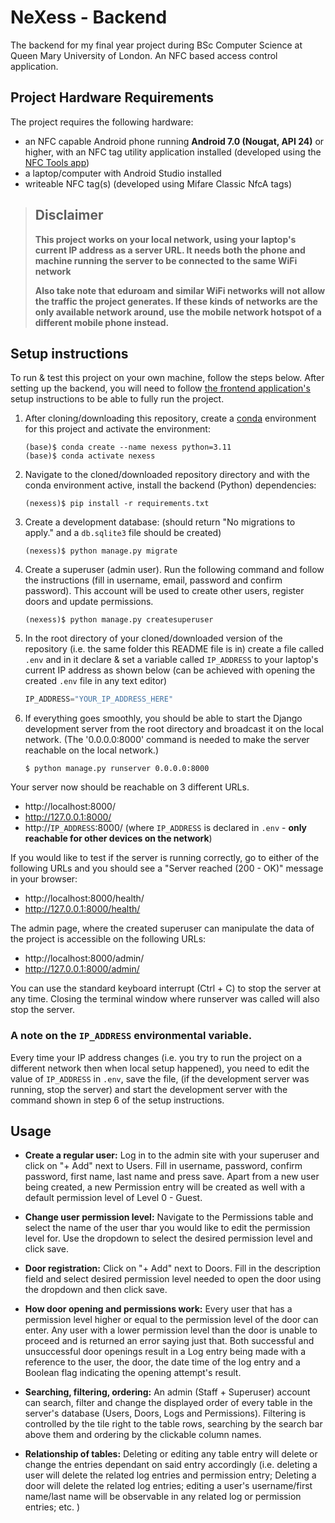 # NeXess - Backend

The backend for my final year project during BSc Computer Science at Queen Mary University of London. An NFC based access control application.

## Project Hardware Requirements

The project requires the following hardware:

- an NFC capable Android phone running **Android 7.0 (Nougat, API 24)** or higher, with an NFC tag utility application installed (developed using the [NFC Tools app](https://play.google.com/store/apps/details?id=com.wakdev.wdnfc&hl=en_GB))
- a laptop/computer with Android Studio installed
- writeable NFC tag(s) (developed using Mifare Classic NfcA tags)

> ## Disclaimer
>
> **This project works on your local network, using your laptop's current IP address as a server URL. It needs both the phone and machine running the server to be connected to the same WiFi network**
>
> **Also take note that eduroam and similar WiFi networks will not allow the traffic the project generates. If these kinds of networks are the only available network around, use the mobile network hotspot of a different mobile phone instead.**

## Setup instructions

To run & test this project on your own machine, follow the steps below. After setting up the backend, you will need to follow [the frontend application's](https://github.com/kdVincler/NeXess-frontend) setup instructions to be able to fully run the project.

1. After cloning/downloading this repository, create a [conda](https://docs.anaconda.com/miniconda/install/) environment for this project and activate the environment:

   ```console
   (base)$ conda create --name nexess python=3.11
   (base)$ conda activate nexess
   ```

2. Navigate to the cloned/downloaded repository directory and with the conda environment active, install the backend (Python) dependencies:

   ```console
   (nexess)$ pip install -r requirements.txt
   ```

3. Create a development database: (should return "No migrations to apply." and a `db.sqlite3` file should be created)

   ```console
   (nexess)$ python manage.py migrate
   ```

4. Create a superuser (admin user). Run the following command and follow the instructions (fill in username, email, password and confirm password). This account will be used to create other users, register doors and update permissions.

   ```console
   (nexess)$ python manage.py createsuperuser
   ```

5. In the root directory of your cloned/downloaded version of the repository (i.e. the same folder this README file is in) create a file called `.env` and in it declare & set a variable called `IP_ADDRESS` to your laptop's current IP address as shown below (can be achieved with opening the created `.env` file in any text editor)

   ```python
   IP_ADDRESS="YOUR_IP_ADDRESS_HERE"
   ```

6. If everything goes smoothly, you should be able to start the Django development server from the root directory and broadcast it on the local network. (The '0.0.0.0:8000' command is needed to make the server reachable on the local network.)

   ```console
   $ python manage.py runserver 0.0.0.0:8000
   ```

Your server now should be reachable on 3 different URLs.

- http://localhost:8000/
- http://127.0.0.1:8000/
- http://`IP_ADDRESS`:8000/ (where `IP_ADDRESS` is declared in `.env` - **only reachable for other devices on the network**)

If you would like to test if the server is running correctly, go to either of the following URLs and you should see a "Server reached (200 - OK)" message in your browser:

- http://localhost:8000/health/
- http://127.0.0.1:8000/health/

The admin page, where the created superuser can manipulate the data of the project is accessible on the following URLs:

- http://localhost:8000/admin/
- http://127.0.0.1:8000/admin/

You can use the standard keyboard interrupt (Ctrl + C) to stop the server at any time. Closing the terminal window where runserver was called will also stop the server.

### A note on the `IP_ADDRESS` environmental variable.

Every time your IP address changes (i.e. you try to run the project on a different network then when local setup happened), you need to edit the value of `IP_ADDRESS` in `.env`, save the file, (if the development server was running, stop the server) and start the development server with the command shown in step 6 of the setup instructions.

## Usage

- **Create a regular user:** Log in to the admin site with your superuser and click on "+ Add" next to Users. Fill in username, password, confirm password, first name, last name and press save. Apart from a new user being created, a new Permission entry will be created as well with a default permission level of Level 0 - Guest.

- **Change user permission level:** Navigate to the Permissions table and select the name of the user thar you would like to edit the permission level for. Use the dropdown to select the desired permission level and click save.

- **Door registration:** Click on "+ Add" next to Doors. Fill in the description field and select desired permission level needed to open the door using the dropdown and then click save.

- **How door opening and permissions work:** Every user that has a permission level higher or equal to the permission level of the door can enter. Any user with a lower permission level than the door is unable to proceed and is returned an error saying just that. Both successful and unsuccessful door openings result in a Log entry being made with a reference to the user, the door, the date time of the log entry and a Boolean flag indicating the opening attempt's result.

- **Searching, filtering, ordering:** An admin (Staff + Superuser) account can search, filter and change the displayed order of every table in the server's database (Users, Doors, Logs and Permissions). Filtering is controlled by the tile right to the table rows, searching by the search bar above them and ordering by the clickable column names.

- **Relationship of tables:** Deleting or editing any table entry will delete or change the entries dependant on said entry accordingly (i.e. deleting a user will delete the related log entries and permission entry; Deleting a door will delete the related log entries; editing a user's username/first name/last name will be observable in any related log or permission entries; etc. )

